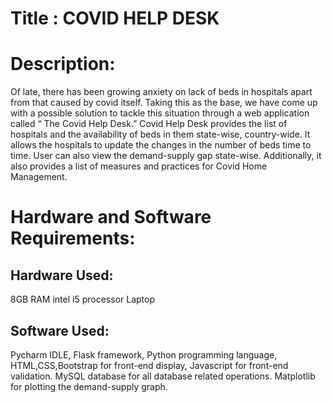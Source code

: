 # Title : COVID HELP DESK

# Description: 
Of late, there has been growing anxiety on lack of beds in hospitals apart from that caused by covid itself. Taking this as the base, we have come up with a possible solution to tackle this situation through a web application called “ The Covid Help Desk.”
Covid Help Desk provides the list of hospitals and the availability of beds in them state-wise, country-wide. It allows the hospitals to update the changes in the number of beds time to time. User can also view the demand-supply gap state-wise.
Additionally, it also provides a list of measures and practices for Covid Home Management.
 
 
 # Hardware and Software Requirements:
 ## Hardware Used: 
 8GB RAM intel i5 processor Laptop
 ## Software Used:
 Pycharm IDLE, Flask framework, Python programming language, HTML,CSS,Bootstrap for front-end display, Javascript for front-end validation. MySQL database for all database related operations.
 Matplotlib for plotting the demand-supply graph.
